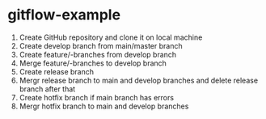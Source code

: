 # gitflow-example

1. Create GitHub repository and clone it on local machine 
2. Create develop branch from main/master branch 
3. Create feature/-branches from develop branch
4. Merge feature/-branches to develop branch
5. Create release branch 
6. Mergr release branch to main and develop branches and delete release branch after that 
7. Create hotfix branch if main branch has errors
8. Mergr hotfix branch to main and develop branches
